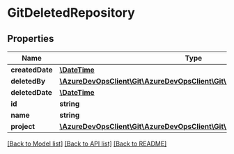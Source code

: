 # GitDeletedRepository

## Properties
Name | Type | Description | Notes
------------ | ------------- | ------------- | -------------
**createdDate** | [**\DateTime**](\DateTime.md) |  | [optional] 
**deletedBy** | [**\AzureDevOpsClient\Git\AzureDevOpsClient\Git\Model\IdentityRef**](IdentityRef.md) |  | [optional] 
**deletedDate** | [**\DateTime**](\DateTime.md) |  | [optional] 
**id** | **string** |  | [optional] 
**name** | **string** |  | [optional] 
**project** | [**\AzureDevOpsClient\Git\AzureDevOpsClient\Git\Model\TeamProjectReference**](TeamProjectReference.md) |  | [optional] 

[[Back to Model list]](../README.md#documentation-for-models) [[Back to API list]](../README.md#documentation-for-api-endpoints) [[Back to README]](../README.md)


